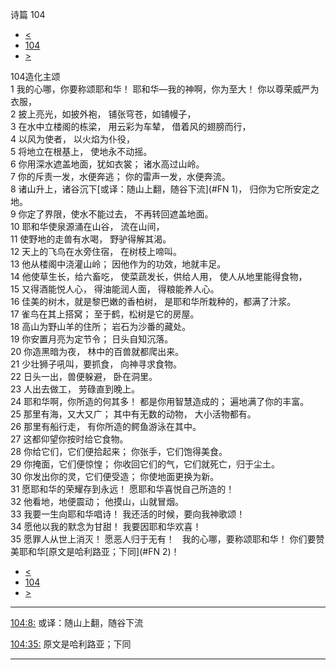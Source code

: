 ﻿





 诗篇 104




* [<](bible/PSA103.md)
* [104](bible/PSA.md)
* [>](bible/PSA105.md)



 
104造化主颂  
1 我的心哪，你要称颂耶和华！ 耶和华—我的神啊，你为至大！ 你以尊荣威严为衣服，  
2 披上亮光，如披外袍， 铺张穹苍，如铺幔子，  
3 在水中立楼阁的栋梁， 用云彩为车辇， 借着风的翅膀而行，  
4 以风为使者， 以火焰为仆役，  
5 将地立在根基上， 使地永不动摇。  
6 你用深水遮盖地面，犹如衣裳； 诸水高过山岭。  
7 你的斥责一发，水便奔逃； 你的雷声一发，水便奔流。  
8 诸山升上，诸谷沉下[或译：随山上翻，随谷下流](#FN
1)， 归你为它所安定之地。  
9 你定了界限，使水不能过去， 不再转回遮盖地面。     
10 耶和华使泉源涌在山谷， 流在山间，  
11 使野地的走兽有水喝， 野驴得解其渴。  
12 天上的飞鸟在水旁住宿， 在树枝上啼叫。  
13 他从楼阁中浇灌山岭； 因他作为的功效，地就丰足。     
14 他使草生长，给六畜吃， 使菜蔬发长，供给人用， 使人从地里能得食物，  
15 又得酒能悦人心， 得油能润人面， 得粮能养人心。  
16 佳美的树木，就是黎巴嫩的香柏树， 是耶和华所栽种的，都满了汁浆。  
17 雀鸟在其上搭窝； 至于鹤，松树是它的房屋。  
18 高山为野山羊的住所； 岩石为沙番的藏处。  
19 你安置月亮为定节令； 日头自知沉落。  
20 你造黑暗为夜， 林中的百兽就都爬出来。  
21 少壮狮子吼叫，要抓食， 向神寻求食物。  
22 日头一出，兽便躲避， 卧在洞里。  
23 人出去做工， 劳碌直到晚上。     
24 耶和华啊，你所造的何其多！ 都是你用智慧造成的； 遍地满了你的丰富。  
25 那里有海，又大又广； 其中有无数的动物， 大小活物都有。  
26 那里有船行走， 有你所造的鳄鱼游泳在其中。     
27 这都仰望你按时给它食物。  
28 你给它们，它们便拾起来； 你张手，它们饱得美食。  
29 你掩面，它们便惊惶； 你收回它们的气，它们就死亡，归于尘土。  
30 你发出你的灵，它们便受造； 你使地面更换为新。     
31 愿耶和华的荣耀存到永远！ 愿耶和华喜悦自己所造的！  
32 他看地，地便震动； 他摸山，山就冒烟。  
33 我要一生向耶和华唱诗！ 我还活的时候，要向我神歌颂！  
34 愿他以我的默念为甘甜！ 我要因耶和华欢喜！  
35 愿罪人从世上消灭！ 愿恶人归于无有！    我的心哪，要称颂耶和华！ 你们要赞美耶和华[原文是哈利路亚；下同](#FN
2)！ 
* [<](bible/PSA103.md)
* [104](bible/PSA.md)
* [>](bible/PSA105.md)





---


[104:8:](#V8)
或译：随山上翻，随谷下流


[104:35:](#V35)
原文是哈利路亚；下同




---









